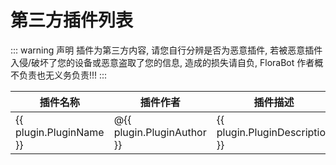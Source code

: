 # 第三方插件列表

::: warning 声明
插件为第三方内容, 请您自行分辨是否为恶意插件, 若被恶意插件入侵/破坏了您的设备或恶意盗取了您的信息, 造成的损失请自负, FloraBot 作者概不负责也无义务负责!!!
:::

<script setup>
import data from './plugin.json'
</script>

<table align="center">
    <thead>
        <tr>
            <th>插件名称</th>
            <th>插件作者</th>
            <th>插件描述</th>
            <th>插件仓库</th>
        </tr>
        </thead>
        <tbody>
            <tr v-for="plugin in data">
                <td>{{ plugin.PluginName }}</td>
                <td>@{{ plugin.PluginAuthor }}</td>
                <td>{{ plugin.PluginDescription }}</td>
                <td><a :href="plugin.repo">{{plugin.repo_from}}</a></td>
            </tr>
        </tbody>
</table>
